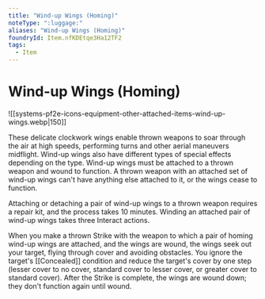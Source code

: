 ```yaml
---
title: "Wind-up Wings (Homing)"
noteType: ":luggage:"
aliases: "Wind-up Wings (Homing)"
foundryId: Item.nfKDEtqe3Ha12TF2
tags:
  - Item
---
```


# Wind-up Wings (Homing)
![[systems-pf2e-icons-equipment-other-attached-items-wind-up-wings.webp|150]]

These delicate clockwork wings enable thrown weapons to soar through the air at high speeds, performing turns and other aerial maneuvers midflight. Wind-up wings also have different types of special effects depending on the type. Wind-up wings must be attached to a thrown weapon and wound to function. A thrown weapon with an attached set of wind-up wings can't have anything else attached to it, or the wings cease to function.

Attaching or detaching a pair of wind-up wings to a thrown weapon requires a repair kit, and the process takes 10 minutes. Winding an attached pair of wind-up wings takes three Interact actions.

When you make a thrown Strike with the weapon to which a pair of homing wind-up wings are attached, and the wings are wound, the wings seek out your target, flying through cover and avoiding obstacles. You ignore the target's [[Concealed]] condition and reduce the target's cover by one step (lesser cover to no cover, standard cover to lesser cover, or greater cover to standard cover). After the Strike is complete, the wings are wound down; they don't function again until wound.
